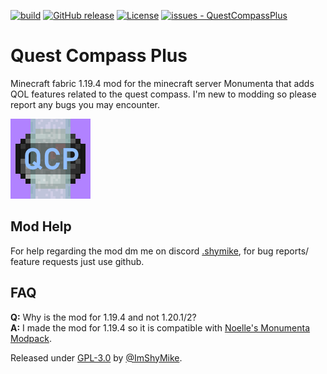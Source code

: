 [![build](https://github.com/ImShyMike/QuestCompassPlus/actions/workflows/build.yml/badge.svg)](https://github.com/ImShyMike/QuestCompassPlus/actions/workflows/build.yml)
[![GitHub release](https://img.shields.io/github/release/ImShyMike/QuestCompassPlus?include_prereleases=&sort=semver&color=blue)](https://github.com/ImShyMike/QuestCompassPlus/releases/)
[![License](https://img.shields.io/badge/License-GPL--3.0-blue)](https://github.com/ImShyMike/QuestCompassPlus/blob/main/LICENSE)
[![issues - QuestCompassPlus](https://img.shields.io/github/issues/ImShyMike/QuestCompassPlus)](https://github.com/ImShyMike/QuestCompassPlus/issues)

# Quest Compass Plus

Minecraft fabric 1.19.4 mod for the minecraft server Monumenta that adds QOL features related to the quest compass. I'm new to modding so please report any bugs you may encounter.  

![QuestCompassPlus Logo](src/main/resources/assets/quest-compass-plus/icon.png)  

## Mod Help

For help regarding the mod dm me on discord [.shymike](https://discord.com/users/582648583635992622), for bug reports/ feature requests just use github.

## FAQ

**Q:** Why is the mod for 1.19.4 and not 1.20.1/2?  
**A:** I made the mod for 1.19.4 so it is compatible with [Noelle's Monumenta Modpack](https://modrinth.com/modpack/noelles-monumenta-modpack).

Released under [GPL-3.0](/LICENSE) by [@ImShyMike](https://github.com/ImShyMike).
